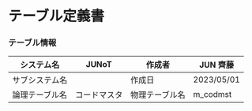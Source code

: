 # テーブル定義書
### テーブル情報

| システム名 | JUNoT | 作成者 | JUN 齊藤 |
| ----- | ----- | ----- | ----- |
| サブシステム名 | | 作成日 | 2023/05/01 |
| 論理テーブル名 | コードマスタ | 物理テーブル名 | m_codmst |

